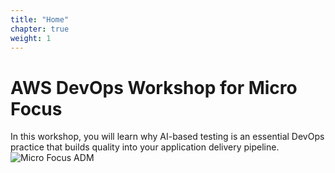 ```yaml
---
title: "Home"
chapter: true
weight: 1
---
```


# AWS DevOps Workshop for Micro Focus
In this workshop, you will learn why AI-based testing is an essential DevOps practice that builds quality into your application delivery pipeline.
![Micro Focus ADM](/images/home/adm.PNG)